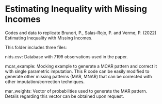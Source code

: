 # Estimating Inequality with Missing Incomes

Codes and data to replicate Brunori, P., Salas-Rojo, P. and Verme, P. (2022) Estimating Inequality with Missing Incomes.

This folder includes three files:

nids.csv: Database with 7199 observations used in the paper.

mcar_example: Mocking example to generate a MCAR pattern and correct it with single parametric imputation. 
This R code can be easily modified to generate other missing patterns (MAR, MNAR) that can be corrected with
other imputation/correction techniques. 

mar_weights: Vector of probabilities used to generate the MAR pattern. Details regarding this vector can be obtained upon request.
